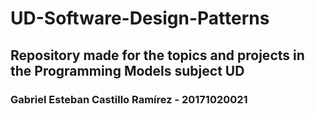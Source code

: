 # UD-Software-Design-Patterns
<h2>Repository made for the topics and projects in the Programming Models subject UD</h2>
<h3>Gabriel Esteban Castillo Ramírez - 20171020021</h3>
